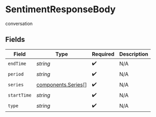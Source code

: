 # SentimentResponseBody

conversation


## Fields

| Field                                                    | Type                                                     | Required                                                 | Description                                              |
| -------------------------------------------------------- | -------------------------------------------------------- | -------------------------------------------------------- | -------------------------------------------------------- |
| `endTime`                                                | *string*                                                 | :heavy_check_mark:                                       | N/A                                                      |
| `period`                                                 | *string*                                                 | :heavy_check_mark:                                       | N/A                                                      |
| `series`                                                 | [components.Series](../../models/components/series.md)[] | :heavy_check_mark:                                       | N/A                                                      |
| `startTime`                                              | *string*                                                 | :heavy_check_mark:                                       | N/A                                                      |
| `type`                                                   | *string*                                                 | :heavy_check_mark:                                       | N/A                                                      |